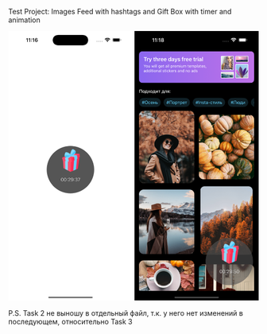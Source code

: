 Test Project: Images Feed with hashtags and Gift Box with timer and animation

<img src="https://github.com/allmycalifornia/GiftWithTimerApp/blob/main/GiftWithTimerApp/Assets.xcassets/ScreenshotsForGitHub/Task1.imageset/Task1.png"
width="250" height="542">
<img src="https://github.com/allmycalifornia/GiftWithTimerApp/blob/main/GiftWithTimerApp/Assets.xcassets/ScreenshotsForGitHub/Task3.imageset/Task3.png"
width="250" height="542">

P.S. Task 2 не выношу в отдельный файл, т.к. у него нет изменений в последующем, относительно Task 3
